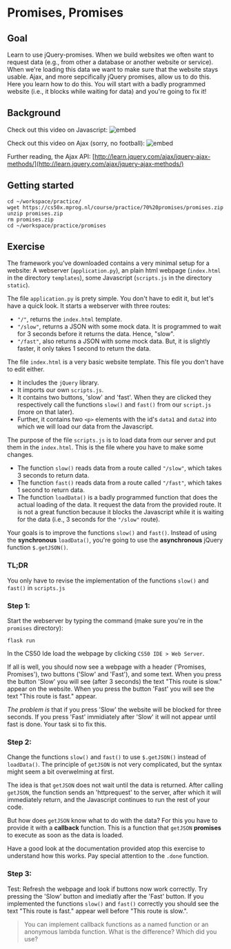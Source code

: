 # Promises, Promises

## Goal

Learn to use jQuery-promises. When we build websites we often want to request data (e.g., from other a database or another website or service). When we're loading this data we want to make sure that the website stays usable. Ajax, and more sepcifically jQuery promises, allow us to do this. Here you learn how to do this. You will start with a badly programmed website (i.e., it blocks while waiting for data) and you're going to fix it!

## Background

Check out this video on Javascript:
![embed](https://www.youtube.com/embed/Z93IaNfavZw)

Check out this video on Ajax (sorry, no football):
![embed](https://www.youtube.com/embed/dQcBs4S-wEQ)

Further reading, the Ajax API:
[http://learn.jquery.com/ajax/jquery-ajax-methods/](http://learn.jquery.com/ajax/jquery-ajax-methods/)


## Getting started

    cd ~/workspace/practice/
    wget https://cs50x.mprog.nl/course/practice/70%20promises/promises.zip
    unzip promises.zip
    rm promises.zip
    cd ~/workspace/practice/promises

## Exercise
The framework you've downloaded contains a very minimal setup for a website: A webserver (`application.py`), an plain html webpage (`index.html` in the directory `templates`), some Javascript (`scripts.js` in the directory `static`).

The file `application.py` is prety simple. You don't have to edit it, but let's have a quick look. It starts a webserver with three routes: 

- `"/"`, returns the `index.html` template.
- `"/slow"`, returns a JSON with some mock data. It is programmed to wait for 3 seconds before it returns the data. Hence, "slow".
- `"/fast"`, also returns a JSON with some mock data. But, it is slightly faster, it only takes 1 second to return the data.

The file `index.html` is a very basic website template. This file you don't have to edit either.

- It includes the `jQuery` library.
- It imports our own `scripts.js`.
- It contains two buttons, 'slow' and 'fast'. When they are clicked they respectively call the functions `slow()` and `fast()` from our `script.js` (more on that later).
- Further, it contains two `<p>` elements with the id's `data1` and `data2` into which we will load our data from the Javascript.

The purpose of the file `scripts.js` is to load data from our server and put them in the `index.html`. This is the file where you have to make some changes.
- The function `slow()` reads data from a route called `"/slow"`, which takes 3 seconds to return data.
- The function `fast()` reads data from a route called `"/fast"`, which takes 1 second to return data.
- The function `loadData()` is a badly programmed function that does the actual loading of the data. It request the data from the provided route. It is not a great function because it blocks the Javascript while it is waiting for the data (i.e., 3 seconds for the `"/slow"` route).

Your goals is to improve the functions `slow()` and `fast()`. Instead of using the **synchronous** `loadData()`, you're going to use the **asynchronous** jQuery function `$.getJSON()`.

### TL;DR

You only have to revise the implementation of the functions `slow()` and `fast()` in `scripts.js`

### Step 1:

Start the webserver by typing the command (make sure you're in the `promises` directory):

	flask run 

In the CS50 Ide load the webpage by clicking `CS50 IDE > Web Server`.

If all is well, you should now see a webpage with a header ('Promises, Promises'), two buttons ('Slow' and 'Fast'), and some text.
When you press the button 'Slow' you will see (after 3 seconds) the text "This route is slow." appear on the website. When you press the button 'Fast' you will see the text "This route is fast." appear. 

*The problem is* that if you press 'Slow' the website will be blocked for three seconds. If you press 'Fast' immidiately after 'Slow' it will not appear until fast is done. Your task si to fix this.

### Step 2:

Change the functions `slow()` and `fast()` to use `$.getJSON()` instead of `loadData()`. The principle of `getJSON` is not very complicated, but the syntax might seem a bit overwelming at first.

The idea is that `getJSON` does not wait until the data is returned. After calling `getJSON`, the function sends an 'httprequest' to the server, after which it will immediately return, and the Javascript continues to run the rest of your code.

But how does `getJSON` know what to do with the data? For this you have to provide it with a **callback** function. This is a function that `getJSON` **promises** to execute as soon as the data is loaded.

Have a good look at the documentation provided atop this exercise to understand how this works. Pay special attention to the `.done` function.

### Step 3:

Test: Refresh the webpage and look if buttons now work correctly. Try pressing the 'Slow' button and imediatly after the 'Fast' button. If you implemented the functions `slow()` and `fast()` correctly you should see the text "This route is fast." appear well before "This route is slow.".

> You can implement callback functions as a named function or an anonymous lambda function. What is the difference? Which did you use? 